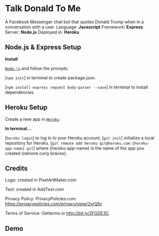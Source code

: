 # Talk Donald To Me

A Facebook Messenger chat bot that quotes Donald Trump when in a conversation with a user. Language: **Javascript**
Framework: **Express**
Server: **Node.js**
Deployed in: **Heroku**

## Node.js & Express Setup
**Install**

[`Node.js`](https://nodejs.org/en/) and follow the prompts.

[`npm init`] in terminal to create package.json.

[`npm install express request body-parser --save`] in terminal to install dependencies.

## Heroku Setup
Create a new app in [`Heroku`](https://id.heroku.com/login)

**In terminal...**

[`heroku login`] to log in to your Heroku account.
[`git init`] initialize a local repository for Heroku.
[`git remote add heroku git@heroku.com:{heroku-app-name}.git`] where {heroku-app-name} is the name of the app you created (remove curly braces).

## Credits
Logo: created in PixelArtMaker.com

Text: created in AddText.com

Privacy Policy: PrivacyPolicies.com https://privacypolicies.com/privacy/view/2vrQfq

Terms of Service: Getterms.io http://bit.ly/2FGDE3C

## Demo

<!-- ![alt text](img/ottergramDemo.gif) -->
